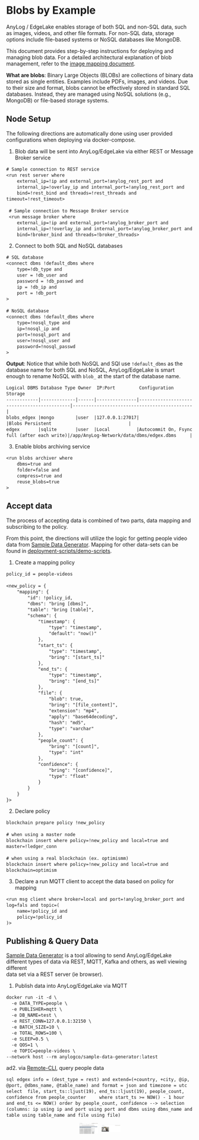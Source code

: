 # Blobs by Example 

AnyLog / EdgeLake enables storage of both SQL and non-SQL data, such as images, videos, and other file formats. For 
non-SQL data, storage options include file-based systems or NoSQL databases like MongoDB.

This document provides step-by-step instructions for deploying and managing blob data. For a detailed architectural 
explanation of blob management, refer to the [image mapping document](../image%20mapping.md).

**What are blobs**: Binary Large Objects (BLOBs) are collections of binary data stored as single entities. Examples 
include PDFs, images, and videos. Due to their size and format, blobs cannot be effectively stored in standard SQL 
databases. Instead, they are managed using NoSQL solutions (e.g., MongoDB) or file-based storage systems.

## Node Setup 
The following directions are automatically done using user provided configurations when deploying via docker-compose. 

1. Blob data will be sent into AnyLog/EdgeLake via either REST or Message Broker service 
```anylog
# Sample connection to REST service
<run rest server where
    external_ip=!ip and external_port=!anylog_rest_port and
    internal_ip=!overlay_ip and internal_port=!anylog_rest_port and
    bind=!rest_bind and threads=!rest_threads and timeout=!rest_timeout>

 # Sample connection to Message Broker service
 <run message broker where
    external_ip=!ip and external_port=!anylog_broker_port and
    internal_ip=!!overlay_ip and internal_port=!anylog_broker_port and
    bind=!broker_bind and threads=!broker_threads>
```

2. Connect to both SQL and NoSQL databases 
```anylog
# SQL database 
<connect dbms !default_dbms where
    type=!db_type and
    user = !db_user and
    password = !db_passwd and
    ip = !db_ip and
    port = !db_port
>

# NoSQL database 
<connect dbms !default_dbms where
    type=!nosql_type and
    ip=!nosql_ip and
    port=!nosql_port and
    user=!nosql_user and
    password=!nosql_passwd
>
```

**Output**: Notice that while both NoSQL and SQl use `!default_dbms` as the database name for both SQL and NoSQL, 
AnyLog/EdgeLake is smart enough to rename NoSQL with `blob_` at the start of the database name.   
```shell
Logical DBMS Database Type Owner  IP:Port         Configuration                                Storage                                       
------------|-------------|------|---------------|--------------------------------------------|---------------------------------------------|
blobs_edgex |mongo        |user  |127.0.0.1:27017|                                            |Blobs Persistent                             |
edgex       |sqlite       |user  |Local          |Autocommit On, Fsync full (after each write)|/app/AnyLog-Network/data/dbms/edgex.dbms     |
```

3. Enable blobs archiving service
```anylog 
<run blobs archiver where
    dbms=true and
    folder=false and
    compress=true and
    reuse_blobs=true
>
```

## Accept data 
The process of accepting data is combined of two parts, data mapping and subscribing to the policy. 

From this point, the directions will utilize the logic for getting people video data from 
<a href="https://github.com/AnyLog-co/Sample-Data-Generator" target="_blank">Sample Data Generator</a>. 
Mapping for other data-sets can be found in 
<a href="https://github.com/AnyLog-co/deployment-scripts/tree/main/demo-scripts" target="_blank">deployment-scripts/demo-scripts</a>. 

1. Create a mapping policy 
```anylog
policy_id = people-videos

<new_policy = {
    "mapping": {
        "id": !policy_id,
        "dbms": "bring [dbms]",
        "table": "bring [table]",
        "schema": {
            "timestamp": {
                "type": "timestamp",
                "default": "now()"
            },
            "start_ts": {
                "type": "timestamp",
                "bring": "[start_ts]"
            },
            "end_ts": {
                "type": "timestamp",
                "bring": "[end_ts]"
            },
            "file": {
                "blob": true,
                "bring": "[file_content]",
                "extension": "mp4",
                "apply": "base64decoding",
                "hash": "md5",
                "type": "varchar"
            },
            "people_count": {
                "bring": "[count]",
                "type": "int"
            },
            "confidence": {
                "bring": "[confidence]",
                "type": "float"
            }
        }
    }
}>
```

2. Declare policy 
```anylog
blockchain prepare policy !new_policy

# when using a master node  
blockchain insert where policy=!new_policy and local=true and master=!ledger_conn

# when using a real blockchain (ex. optimismm) 
blockchain insert where policy=!new_policy and local=true and blockchain=optimism 
 ```

3. Declare a run MQTT client to accept the data based on policy for mapping  
```anylog
<run msg client where broker=local and port=!anylog_broker_port and log=fals and topic=(
    name=!policy_id and 
    policy=!policy_id
)>  
```

## Publishing & Query Data
<a href="https://github.com/AnyLog-co/Sample-Data-Generator" target="_blank">Sample Data Generator</a> is a tool 
allowing to send AnyLog/EdgeLake different types of data via REST, MQTT, Kafka and others, as well viewing different  
data set via a REST server (ie browser). 

1. Publish data into AnyLog/EdgeLake via MQTT
```shell
docker run -it -d \
  -e DATA_TYPE=people \
  -e PUBLISHER=mqtt \
  -e DB_NAME=test \
  -e REST_CONN=127.0.0.1:32150 \
  -e BATCH_SIZE=10 \
  -e TOTAL_ROWS=100 \
  -e SLEEP=0.5 \
  -e QOS=1 \
  -e TOPIC=people-videos \
--network host --rm anylogco/sample-data-generator:latest
```

ad2. via [Remote-CLI](../northbound%20connectors/remote_cli.md), query people data
```anylog 
sql edgex info = (dest_type = rest) and extend=(+country, +city, @ip, @port, @dbms_name, @table_name) and format = json and timezone = utc  select  file, start_ts::ljust(19), end_ts::ljust(19), people_count, confidence from people_counter     where start_ts >= NOW() - 1 hour and end_ts <= NOW() order by people_count, confidence --> selection (columns: ip using ip and port using port and dbms using dbms_name and table using table_name and file using file)
```
<div style="display: flex; align-items: center; justify-content: center;">
  <img src="../imgs/blobs_img1.png" width="10%" height="50%" style="margin-right: 10px;" />
  <img src="../imgs/blobs_img2.png" width="10%" height="50%" />
</div>
